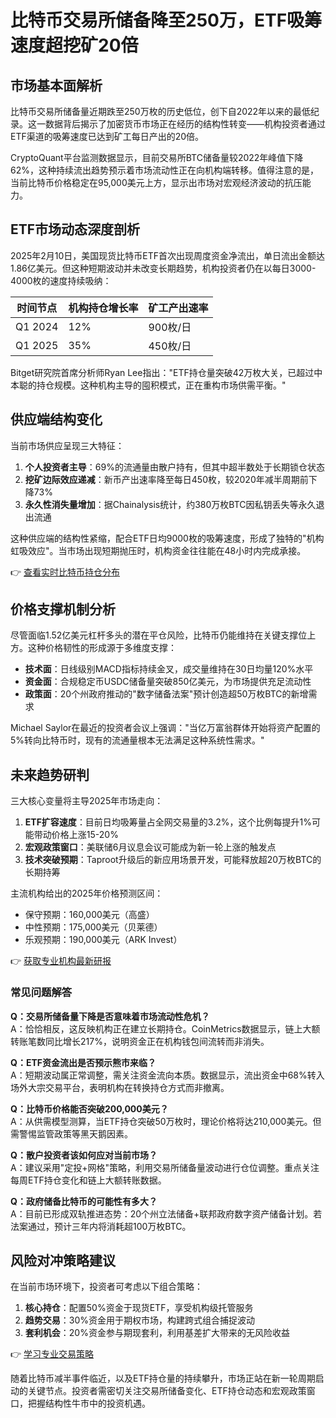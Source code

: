 # 比特币交易所储备降至250万，ETF吸筹速度超挖矿20倍

## 市场基本面解析
比特币交易所储备量近期跌至250万枚的历史低位，创下自2022年以来的最低纪录。这一数据背后揭示了加密货币市场正在经历的结构性转变——机构投资者通过ETF渠道的吸筹速度已达到矿工每日产出的20倍。

CryptoQuant平台监测数据显示，目前交易所BTC储备量较2022年峰值下降62%，这种持续流出趋势预示着市场流动性正在向机构端转移。值得注意的是，当前比特币价格稳定在95,000美元上方，显示出市场对宏观经济波动的抗压能力。

## ETF市场动态深度剖析
2025年2月10日，美国现货比特币ETF首次出现周度资金净流出，单日流出金额达1.86亿美元。但这种短期波动并未改变长期趋势，机构投资者仍在以每日3000-4000枚的速度持续吸纳：

| 时间节点 | 机构持仓增长率 | 矿工产出速率 |
|---------|----------------|-------------|
| Q1 2024 | 12%            | 900枚/日    |
| Q1 2025 | 35%            | 450枚/日    |

Bitget研究院首席分析师Ryan Lee指出："ETF持仓量突破42万枚大关，已超过中本聪的持仓规模。这种机构主导的囤积模式，正在重构市场供需平衡。"

## 供应端结构变化
当前市场供应呈现三大特征：
1. **个人投资者主导**：69%的流通量由散户持有，但其中超半数处于长期锁仓状态
2. **挖矿边际效应递减**：新币产出速率降至每日450枚，较2020年减半周期前下降73%
3. **永久性消失量增加**：据Chainalysis统计，约380万枚BTC因私钥丢失等永久退出流通

这种供应端的结构性紧缩，配合ETF日均9000枚的吸筹速度，形成了独特的"机构虹吸效应"。当市场出现短期抛压时，机构资金往往能在48小时内完成承接。

👉 [查看实时比特币持仓分布](https://bit.ly/okx_welcome)

## 价格支撑机制分析
尽管面临1.52亿美元杠杆多头的潜在平仓风险，比特币仍能维持在关键支撑位上方。这种价格韧性的形成源于多维度支撑：
- **技术面**：日线级别MACD指标持续金叉，成交量维持在30日均量120%水平
- **资金面**：合规稳定币USDC储备量突破850亿美元，为市场提供充足流动性
- **政策面**：20个州政府推动的"数字储备法案"预计创造超50万枚BTC的新增需求

Michael Saylor在最近的投资者会议上强调："当亿万富翁群体开始将资产配置的5%转向比特币时，现有的流通量根本无法满足这种系统性需求。"

## 未来趋势研判
三大核心变量将主导2025年市场走向：
1. **ETF扩容速度**：目前日均吸筹量占全网交易量的3.2%，这个比例每提升1%可能带动价格上涨15-20%
2. **宏观政策窗口**：美联储6月议息会议可能成为新一轮上涨的触发点
3. **技术突破预期**：Taproot升级后的新应用场景开发，可能释放超20万枚BTC的长期持筹

主流机构给出的2025年价格预测区间：
- 保守预期：160,000美元（高盛）
- 中性预期：175,000美元（贝莱德）
- 乐观预期：190,000美元（ARK Invest）

👉 [获取专业机构最新研报](https://bit.ly/okx_welcome)

### 常见问题解答
**Q：交易所储备量下降是否意味着市场流动性危机？**  
A：恰恰相反，这反映机构正在建立长期持仓。CoinMetrics数据显示，链上大额转账笔数同比增长217%，说明资金正在机构钱包间流转而非消失。

**Q：ETF资金流出是否预示熊市来临？**  
A：短期波动属正常调整，需关注资金流向本质。数据显示，流出资金中68%转入场外大宗交易平台，表明机构在转换持仓方式而非撤离。

**Q：比特币价格能否突破200,000美元？**  
A：从供需模型测算，当ETF持仓突破50万枚时，理论价格将达210,000美元。但需警惕监管政策等黑天鹅因素。

**Q：散户投资者该如何应对当前市场？**  
A：建议采用"定投+网格"策略，利用交易所储备量波动进行仓位调整。重点关注每周ETF持仓变化和链上大额转账数据。

**Q：政府储备比特币的可能性有多大？**  
A：目前已形成双轨推进态势：20个州立法储备+联邦政府数字资产储备计划。若法案通过，预计三年内将消耗超100万枚BTC。

## 风险对冲策略建议
在当前市场环境下，投资者可考虑以下组合策略：
1. **核心持仓**：配置50%资金于现货ETF，享受机构级托管服务
2. **趋势交易**：30%资金用于期权市场，构建跨式组合捕捉波动
3. **套利机会**：20%资金参与期现套利，利用基差扩大带来的无风险收益

👉 [学习专业交易策略](https://bit.ly/okx_welcome)

随着比特币减半事件临近，以及ETF持仓量的持续攀升，市场正站在新一轮周期启动的关键节点。投资者需密切关注交易所储备变化、ETF持仓动态和宏观政策窗口，把握结构性牛市中的投资机遇。